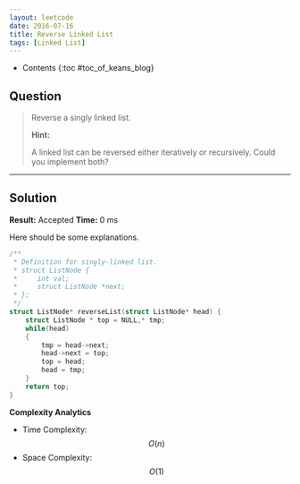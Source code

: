 ```yaml
---
layout: leetcode
date: 2016-07-16
title: Reverse Linked List
tags: [Linked List]
---
```


* Contents
{:toc #toc_of_keans_blog}

## Question

>
> Reverse a singly linked list.
>
> **Hint:**
>
> A linked list can be reversed either iteratively or recursively. Could you implement both?
>
>     

***

## Solution

**Result:** Accepted **Time:** 0 ms

Here should be some explanations.

```c
/**
 * Definition for singly-linked list.
 * struct ListNode {
 *     int val;
 *     struct ListNode *next;
 * };
 */
struct ListNode* reverseList(struct ListNode* head) {
    struct ListNode * top = NULL,* tmp;
    while(head)
    {
        tmp = head->next;
        head->next = top;
        top = head;
        head = tmp;
    }
    return top;
}
```

**Complexity Analytics**

- Time Complexity: $$O(n)$$
- Space Complexity: $$O(1)$$
